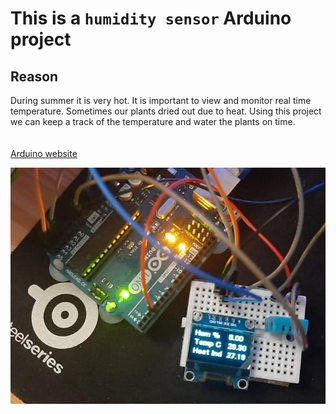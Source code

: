 # This is a `humidity sensor` Arduino project

## Reason
 During summer it is very hot. It is important to view and monitor real time temperature. Sometimes our plants dried out due to heat. Using this project we can keep a track of the temperature and water the plants on time.\
\
\
[Arduino website](https://create.arduino.cc/projecthub/kunshmaurya/humidity-temperature-project-442460)

[![Iimage link](https://github.com/kunsh13/Humidity-Temperature-Project/blob/79306f16749c07826c5e7cfd64adffa03479fad4/images/pic.jpeg)](https://www.youtube.com/watch?v=dFksEX6Vnfc)




